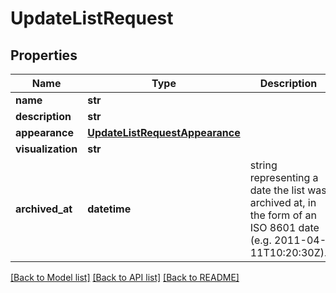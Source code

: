 # UpdateListRequest

## Properties
Name | Type | Description | Notes
------------ | ------------- | ------------- | -------------
**name** | **str** |  | [optional] 
**description** | **str** |  | [optional] 
**appearance** | [**UpdateListRequestAppearance**](UpdateListRequestAppearance.md) |  | [optional] 
**visualization** | **str** |  | [optional] 
**archived_at** | **datetime** | string representing a date the list was archived at, in the form of an ISO 8601 date (e.g. 2011-04-11T10:20:30Z). | [optional] 

[[Back to Model list]](../README.md#documentation-for-models) [[Back to API list]](../README.md#documentation-for-api-endpoints) [[Back to README]](../README.md)

